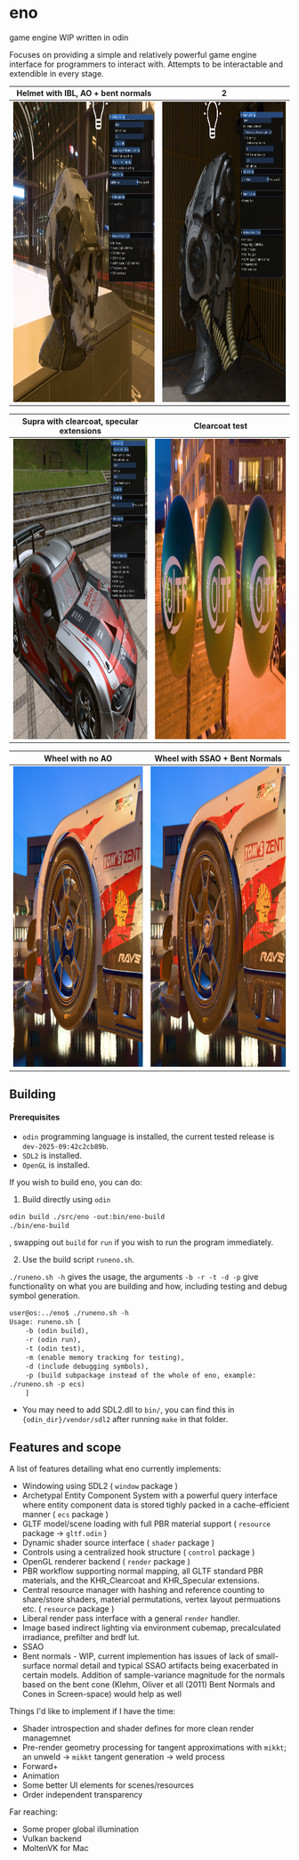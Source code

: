 # eno
game engine WIP written in odin

Focuses on providing a simple and relatively powerful game engine interface for programmers to interact with.
Attempts to be interactable and extendible in every stage.

Helmet with IBL, AO + bent normals            |  2
:-------------------------:|:-------------------------:
<img src="https://github.com/robbieawest/eno/blob/main/demo-images/helmet_golden_bay.png" alt="" width="722" height="540">  |  <img src="https://github.com/robbieawest/eno/blob/main/demo-images/helmet_park_stage.png" alt="" width="722" height="540">

Supra with clearcoat, specular extensions            |  Clearcoat test
:-------------------------:|:-------------------------:
<img src="https://github.com/robbieawest/eno/blob/main/demo-images/supra_park_stage.png" alt="" width="722" height="540">  |  <img src="https://github.com/robbieawest/eno/blob/main/demo-images/clearcoat_test.png" alt="" width="722" height="540">

Wheel with no AO           |  Wheel with SSAO + Bent Normals
:-------------------------:|:-------------------------:
<img src="https://github.com/robbieawest/eno/blob/main/demo-images/wheel_no_ao.png" alt="" width="722" height="540">  |  <img src="https://github.com/robbieawest/eno/blob/main/demo-images/wheel_with_bn_ao.png" alt="" width="722" height="540">



## Building

#### Prerequisites
- `odin` programming language is installed, the current tested release is `dev-2025-09:42c2cb89b`.
- `SDL2` is installed.
- `OpenGL` is installed.

If you wish to build eno, you can do:

1. Build directly using `odin`
```
odin build ./src/eno -out:bin/eno-build
./bin/eno-build
```
, swapping out `build` for `run` if you wish to run the program immediately.

2. Use the build script `runeno.sh`.

`./runeno.sh -h` gives the usage, the arguments `-b -r -t -d -p` give functionality on what you are building and how, including testing and debug symbol generation.
```
user@os:../eno$ ./runeno.sh -h
Usage: runeno.sh [
    -b (odin build), 
    -r (odin run), 
    -t (odin test), 
    -m (enable memory tracking for testing),
    -d (include debugging symbols), 
    -p (build subpackage instead of the whole of eno, example: ./runeno.sh -p ecs)
    ]
```

* You may need to add SDL2.dll to `bin/`, you can find this in `{odin_dir}/vendor/sdl2` after running `make` in that folder.

## Features and scope
A list of features detailing what eno currently implements:

- Windowing using SDL2 ( `window` package )
- Archetypal Entity Component System with a powerful query interface where entity component data is stored tighly packed in a cache-efficient manner ( `ecs` package )
- GLTF model/scene loading with full PBR material support ( `resource` package -> `gltf.odin` )
- Dynamic shader source interface ( `shader` package )
- Controls using a centralized hook structure ( `control` package )
- OpenGL renderer backend ( `render` package )
- PBR workflow supporting normal mapping, all GLTF standard PBR materials, and the KHR_Clearcoat and KHR_Specular extensions.
- Central resource manager with hashing and reference counting to share/store shaders, material permutations, vertex layout permuations etc. ( `resource` package )
- Liberal render pass interface with a general `render` handler.
- Image based indirect lighting via environment cubemap, precalculated irradiance, prefilter and brdf lut.
- SSAO
- Bent normals - WIP, current implemention has issues of lack of small-surface normal detail and typical SSAO artifacts being exacerbated in certain models. Addition of sample-variance magnitude for the normals based on the bent cone (Klehm, Oliver et all (2011) Bent Normals and Cones in Screen-space) would help as well

Things I'd like to implement if I have the time:
- Shader introspection and shader defines for more clean render managemnet
- Pre-render geometry processing for tangent approximations with `mikkt`; an unweld -> `mikkt` tangent generation -> weld process
- Forward+
- Animation
- Some better UI elements for scenes/resources
- Order independent transparency

Far reaching:
- Some proper global illumination
- Vulkan backend
- MoltenVK for Mac

